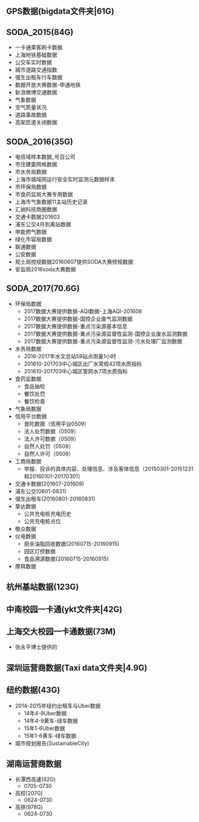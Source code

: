## GPS数据(bigdata文件夹|61G)

## SODA_2015(84G)

* 一卡通乘客刷卡数据
* 上海地铁基础数据
* 公交车实时数据
* 城市道路交通指数
* 强生出租车行车数据
* 数据开放大赛数据-申通地铁
* 新浪微博交通数据
* 气象数据
* 空气质量状况
* 道路事故数据
* 高架匝道关闭数据

## SODA_2016(35G)

* 电信域样本数据_号百公司
* 市住建委网格数据
* 市水务局数据
* 上海市城域网运行安全实时监测元数据样本
* 市环保局数据
* 市食药监局大赛专用数据
* 上海市气象数据11主站历史记录
* 汇纳科技商圈数据
* 交通卡数据201603
* 浦东公交4月到离站数据
* 申能燃气数据
* 绿化市容局数据
* 联通数据
* 公安数据
* 规土局控规数据20160607提供SODA大赛控规数据
* 安监局2016soda大赛数据

## SODA_2017(70.6G)

* 环保局数据
  * 2017数据大赛提供数据-AQI数据-上海AQI-201608
  * 2017数据大赛提供数据-国控企业废气监测数据
  * 2017数据大赛提供数据-重点污染源基本信息
  * 2017数据大赛提供数据-重点污染源监督性监测-国控企业废水监测数据
  * 2017数据大赛提供数据-重点污染源监督性监测-污水处理厂监测数据
* 水务局数据
  * 2016-2017年水文总站59站点雨量1小时
  * 201610-201703中心城区出厂水常规42项水质指标
  * 201610-201703中心城区管网水7项水质指标
* 食药监数据
  * 食品抽检
  * 餐饮处罚
  * 餐饮检查
* 气象局数据
* 信用平台数据
  * 普陀数据（信用平台0509）
  * 法人处罚数据（0509）
  * 法人许可数据（0509）
  * 自然人处罚（0509）
  * 自然人许可（0509）
* 工商局数据
  * 举报、投诉的具体内容、处理信息、涉及客体信息（20150301-20151231和20160101-20170301）
* 交通卡数据(201607-201609)
* 浦东公交(0801-0831)
* 强生出租车(20160801-20160831)
* 挚达数据
  * 公共充电桩充电历史
  * 公共充电桩点位
* 敬众数据
* 仪电数据
  * 厨余油脂回收数据(20160715-20160915)
  * 园区灯控数据
  * 食品溯源数据(20160715-20160915)
* 摩拜数据

## 杭州基站数据(123G)

## 中南校园一卡通(ykt文件夹|42G)

## 上海交大校园一卡通数据(73M)
* 张永平博士提供的

## 深圳运营商数据(Taxi data文件夹|4.9G)

## 纽约数据(43G)

* 2014-2015年纽约出租车与Uber数据
  * 14年4-9Uber数据
  * 14年4-9黄车-绿车数据
  * 15年1-6Uber数据
  * 15年1-6黄车-绿车数据
* 城市规划报告(SustainableCity)

## 湖南运营商数据
* 长潭西高速(62G)
  * 0705-0730
* 高校(207G)
  * 0624-0730
* 高铁(978G)
  * 0624-0730
